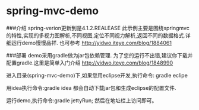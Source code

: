 spring-mvc-demo
===============

###介绍
spring-verion更新到是4.1.2.REALEASE
此示例主要是围绕springmvc的特性,实现的多视力图解析,不同视图,定位不同视力解析,返回不同的数据格式.详细运行demo慢慢品祥.
也可参考 http://yidwo.iteye.com/blog/1884061

###部署
demo采用gradle做为jar包依赖管理. 为了您的运行不出错,建议你下载并配置gradle.这里是简单入门介绍 http://yidwo.iteye.com/blog/1848990

进入目录(spring-mvc-demo)下,如果您用eclipse开发,执行命令: gradle eclipe

用idea执行命令:gradle idea  都会自动下载jar包和生成eclipse的配置文件.

运行demo,执行命令:gradle jettyRun; 然后在地址栏上访问即可。
